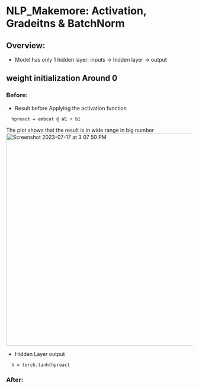 # NLP_Makemore: Activation, Gradeitns & BatchNorm

## Overview:
- Model has only 1 hidden layer: inputs -> hidden layer -> output

## weight initialization Around 0

### Before:

- Result before Applying the activation function
```
  hpreact = embcat @ W1 + b1
```
The plot shows that the result is in wide range in big number
<img width="573" alt="Screenshot 2023-07-17 at 3 07 50 PM" src="https://github.com/phongvu009/NLP_Makemore_Activation-Gradeitns/assets/54299527/dc642a08-0cb6-4802-9188-d2f7da73544b">


- Hidden Layer output
```
  h = torch.tanh(hpreact
```

### After:
